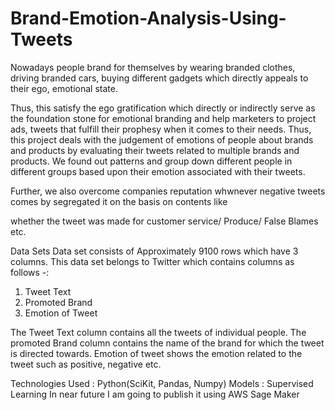 # Brand-Emotion-Analysis-Using-Tweets
Nowadays people brand for themselves by wearing branded clothes, driving branded
cars, buying different gadgets which directly appeals to their ego, emotional state.

Thus, this satisfy the ego gratification which directly or indirectly serve as the foundation stone for
emotional branding and help marketers to project ads, tweets that fulfill their prophesy when it
comes to their needs. Thus, this project deals with the judgement of emotions of people about
brands and products by evaluating their tweets related to multiple brands and products. We 
found out patterns and group down different people in different groups based upon their emotion
associated with their tweets.

Further, we also overcome companies reputation whwnever negative tweets comes by segregated it on the basis on contents like

whether the tweet was made for customer service/ Produce/ False Blames etc.
 

Data Sets
Data set consists of Approximately 9100 rows which have 3 columns. This data set
belongs to Twitter which contains  columns as follows -:
1. Tweet Text
2. Promoted Brand
3. Emotion of Tweet

The Tweet Text column contains all the tweets of individual people. The promoted Brand
column contains the name of the brand for which the tweet is directed towards. Emotion of
tweet shows the emotion related to the tweet such as positive, negative etc.



Technologies Used : Python(SciKit, Pandas, Numpy)
Models : Supervised Learning
In near future I am going to publish it using AWS Sage Maker 
